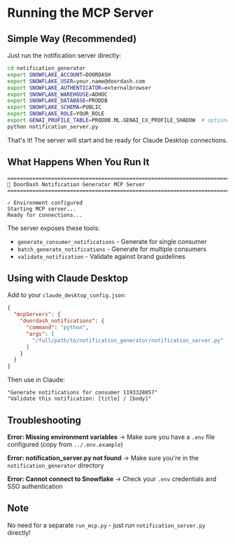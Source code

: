 # Running the MCP Server

## Simple Way (Recommended)

Just run the notification server directly:

```bash
cd notification_generator
export SNOWFLAKE_ACCOUNT=DOORDASH
export SNOWFLAKE_USER=your.name@doordash.com
export SNOWFLAKE_AUTHENTICATOR=externalbrowser
export SNOWFLAKE_WAREHOUSE=ADHOC
export SNOWFLAKE_DATABASE=PRODDB
export SNOWFLAKE_SCHEMA=PUBLIC
export SNOWFLAKE_ROLE=YOUR_ROLE
export GENAI_PROFILE_TABLE=PRODDB.ML.GENAI_CX_PROFILE_SHADOW  # optional override
python notification_server.py
```

That's it! The server will start and be ready for Claude Desktop connections.

## What Happens When You Run It

```
================================================================================
🚀 DoorDash Notification Generator MCP Server
================================================================================

✓ Environment configured
Starting MCP server...
Ready for connections...
```

The server exposes these tools:
- `generate_consumer_notifications` - Generate for single consumer
- `batch_generate_notifications` - Generate for multiple consumers  
- `validate_notification` - Validate against brand guidelines

## Using with Claude Desktop

Add to your `claude_desktop_config.json`:

```json
{
  "mcpServers": {
    "doordash_notifications": {
      "command": "python",
      "args": [
        "/full/path/to/notification_generator/notification_server.py"
      ]
    }
  }
}
```

Then use in Claude:
```
"Generate notifications for consumer 1193328057"
"Validate this notification: [title] / [body]"
```

## Troubleshooting

**Error: Missing environment variables**
→ Make sure you have a `.env` file configured (copy from `../.env.example`)

**Error: notification_server.py not found**
→ Make sure you're in the `notification_generator` directory

**Error: Cannot connect to Snowflake**
→ Check your `.env` credentials and SSO authentication

## Note

No need for a separate `run_mcp.py` - just run `notification_server.py` directly!
